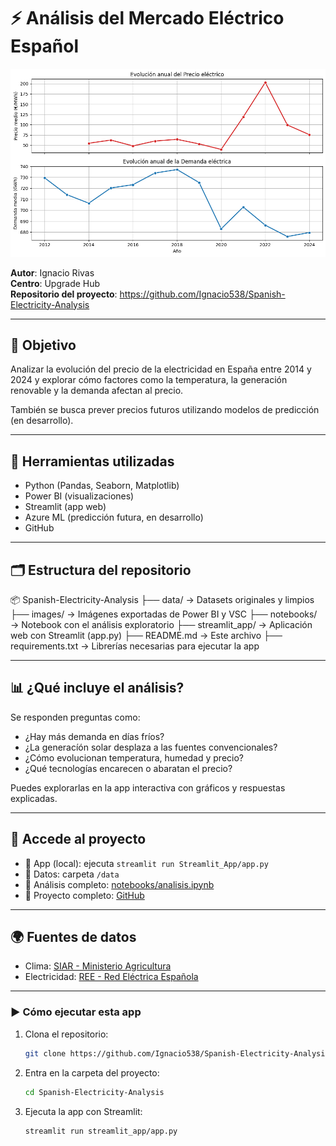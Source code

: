 # ⚡ Análisis del Mercado Eléctrico Español

![Banner](Images/Pregunta6.png)

**Autor**: Ignacio Rivas  
**Centro**: Upgrade Hub  
**Repositorio del proyecto**: https://github.com/Ignacio538/Spanish-Electricity-Analysis

---

## 🎯 Objetivo

Analizar la evolución del precio de la electricidad en España entre 2014 y 2024 y explorar cómo factores como la temperatura, la generación renovable y la demanda afectan al precio.  

También se busca prever precios futuros utilizando modelos de predicción (en desarrollo).

---

## 🧰 Herramientas utilizadas

- Python (Pandas, Seaborn, Matplotlib)
- Power BI (visualizaciones)
- Streamlit (app web)
- Azure ML (predicción futura, en desarrollo)
- GitHub

---

## 🗂️ Estructura del repositorio

📦 Spanish-Electricity-Analysis
├── data/ → Datasets originales y limpios
├── images/ → Imágenes exportadas de Power BI y VSC
├── notebooks/ → Notebook con el análisis exploratorio
├── streamlit_app/ → Aplicación web con Streamlit (app.py)
├── README.md → Este archivo
├── requirements.txt → Librerías necesarias para ejecutar la app

---

## 📊 ¿Qué incluye el análisis?

Se responden preguntas como:

- ¿Hay más demanda en días fríos?
- ¿La generacíón solar desplaza a las fuentes convencionales?
- ¿Cómo evolucionan temperatura, humedad y precio?
- ¿Qué tecnologías encarecen o abaratan el precio?

Puedes explorarlas en la app interactiva con gráficos y respuestas explicadas.

---

## 🔗 Accede al proyecto

- 📎 App (local): ejecuta `streamlit run Streamlit_App/app.py`
- 📂 Datos: carpeta `/data`
- 📒 Análisis completo: [notebooks/analisis.ipynb](notebooks/analisis.ipynb)
- 🔗 Proyecto completo: [GitHub](https://github.com/Ignacio538/Spanish-Electricity-Analysis)

---

## 🌍 Fuentes de datos

- Clima: [SIAR - Ministerio Agricultura](https://servicio.mapa.gob.es/websiar/SeleccionParametrosMap.aspx?dst=1)
- Electricidad: [REE - Red Eléctrica Española](https://www.ree.es/es)

---

### ▶️ Cómo ejecutar esta app

1. Clona el repositorio:

    ```bash
    git clone https://github.com/Ignacio538/Spanish-Electricity-Analysis.git
     ```

2. Entra en la carpeta del proyecto:

    ```bash
    cd Spanish-Electricity-Analysis
    ```
3. Ejecuta la app con Streamlit:

    ```bash
    streamlit run streamlit_app/app.py
    ```